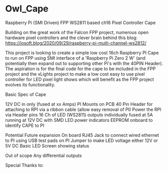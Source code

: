 # Owl_Cape
Raspberry Pi (SMI Driven) FPP WS2811 based ch16 Pixel Controller Cape

Building on the great work of the Falcon FPP project, numerous open hardware pixel controllers and the clever brain behind this blog: https://iosoft.blog/2020/09/29/raspberry-pi-multi-channel-ws2812/

This project is looking to create a simple low cost 16ch Raspberry PI Cape to run on FPP using SMI interface of a 'Raspberry Pi Zero 2 W' (and potentially then expand out to supporting other Pi's with the 40PIN Header).  The aspiration is for the final code for the cape to be included in the FPP project and the xLights project to make a low cost easy to use pixel controller for LED pixel light shows which will benefit as the FPP project evolves its functionality.

Basic Spec of Cape

12V DC in only (fused at xx Amps)
PI Mounts on PCB
40 Pin Header for attaching to RPI via a ribbon cable (allow easy removal of PI)
Power the RPI via Header pins
16 Ch of LED (WS2811) outputs individually fused at 5A running at 12V DC with SMD LED power indicators
EEPROM onboard to identify CAPE to PI


Potential Future expansion
On board RJ45 Jack to connect wired ethernet to PI using USB test pads on PI
Jumper to make LED voltage either 12V or 5V DC
Basic LED Screen showing status

Out of scope
Any differential outputs

Special Thanks to:

